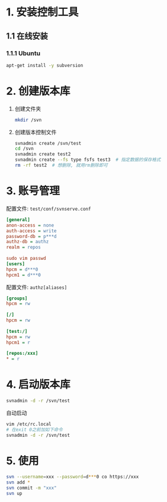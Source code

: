 # 1. 安装控制工具

## 1.1 在线安装

### 1.1.1 Ubuntu

```bash
apt-get install -y subversion
```

# 2. 创建版本库

1. 创建文件夹

   ```bash
   mkdir /svn
   ```

2. 创建版本控制文件

   ```bash
   svnadmin create /svn/test
   cd /svn
   svnadmin create test2
   svnadmin create --fs type fsfs test3  # 指定数据的保存格式
   rm -rf test2  # 想删除, 就用rm删除即可
   ```

# 3. 账号管理

配置文件: `test/conf/svnserve.conf`

```ini
[general]
anon-access = none
auth-access = write
password-db = p***d
authz-db = authz
realm = repos
 
sudo vim passwd
[users]
hpcm = d***0
hpcm1 = d***0
```

配置文件: `authz[aliases]`

```ini
[groups]
hpcm = rw
 
[/]
hpcm = rw
 
[test:/]
hpcm = rw
hpcm1 = r
 
[repos:/xxx]
* = r
```

# 4. 启动版本库

```bash
svnadmin -d -r /svn/test

```

自动启动

```bash
vim /etc/rc.local
# 在exit 0之前加如下命令
svnadmin -d -r /svn/test
```

# 5. 使用

```bash
svn --username=xxx --password=d***0 co https://xxx
svn add *
svn commit -m "xxx"
svn up
```



